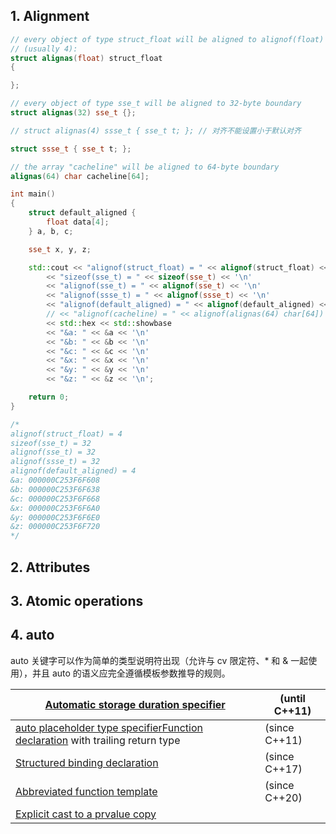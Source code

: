 ## 1. Alignment

```cpp
// every object of type struct_float will be aligned to alignof(float) boundary
// (usually 4):
struct alignas(float) struct_float
{

};

// every object of type sse_t will be aligned to 32-byte boundary
struct alignas(32) sse_t {};

// struct alignas(4) ssse_t { sse_t t; }; // 对齐不能设置小于默认对齐

struct ssse_t { sse_t t; };

// the array "cacheline" will be aligned to 64-byte boundary
alignas(64) char cacheline[64];

int main()
{	
	struct default_aligned {
		float data[4];
	} a, b, c;

	sse_t x, y, z;

	std::cout << "alignof(struct_float) = " << alignof(struct_float) << '\n'
		<< "sizeof(sse_t) = " << sizeof(sse_t) << '\n'
		<< "alignof(sse_t) = " << alignof(sse_t) << '\n'
		<< "alignof(ssse_t) = " << alignof(ssse_t) << '\n'
		<< "alignof(default_aligned) = " << alignof(default_aligned) << '\n'
		// << "alignof(cacheline) = " << alignof(alignas(64) char[64]) << '\n'
		<< std::hex << std::showbase
		<< "&a: " << &a << '\n'
		<< "&b: " << &b << '\n'
		<< "&c: " << &c << '\n'
		<< "&x: " << &x << '\n'
		<< "&y: " << &y << '\n'
		<< "&z: " << &z << '\n';

	return 0;
}

/*
alignof(struct_float) = 4
sizeof(sse_t) = 32
alignof(sse_t) = 32
alignof(ssse_t) = 32
alignof(default_aligned) = 4
&a: 000000C253F6F608
&b: 000000C253F6F638
&c: 000000C253F6F668
&x: 000000C253F6F6A0
&y: 000000C253F6F6E0
&z: 000000C253F6F720
*/
```

## 2. Attributes

## 3. Atomic operations

## 4. auto

auto 关键字可以作为简单的类型说明符出现（允许与 cv 限定符、* 和 & 一起使用），并且 auto 的语义应完全遵循模板参数推导的规则。

| [Automatic storage duration specifier](https://en.cppreference.com/w/cpp/language/storage_duration) | (until C++11) |
| ------------------------------------------------------------ | ------------- |
| [auto placeholder type specifier](https://en.cppreference.com/w/cpp/language/auto)[Function declaration](https://en.cppreference.com/w/cpp/language/function) with trailing return type | (since C++11) |
| [Structured binding declaration](https://en.cppreference.com/w/cpp/language/structured_binding) | (since C++17) |
| [Abbreviated function template](https://en.cppreference.com/w/cpp/language/function_template#Abbreviated_function_template) | (since C++20) |
| [Explicit cast to a prvalue copy](https://en.cppreference.com/w/cpp/language/explicit_cast) |               |